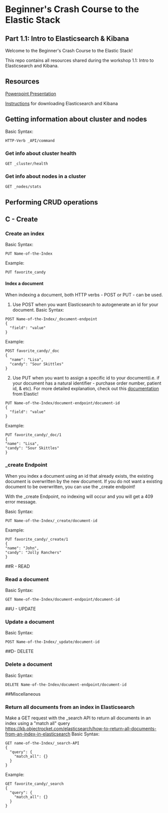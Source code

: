 # Beginner's Crash Course to the Elastic Stack
## Part 1.1: Intro to Elasticsearch & Kibana

Welcome to the Beginner's Crash Course to the Elastic Stack!

This repo contains all resources shared during the workshop 1.1: Intro to Elasticsearch and Kibana.

## Resources

[Powerpoint Presentation]()

[Instructions](https://dev.to/elastic/downloading-elasticsearch-and-kibana-macos-linux-and-windows-1mmo) for downloading Elasticsearch and Kibana

## Getting information about cluster and nodes
Basic Syntax: 
```
HTTP-Verb _API/command
```
### Get info about cluster health
```
GET _cluster/health
```
### Get info about nodes in a cluster
```
GET _nodes/stats
```
## Performing CRUD operations

## C - Create
### Create an index
Basic Syntax:
```
PUT Name-of-the-Index
```
Example:
```
PUT favorite_candy
```
#### Index a document
When indexing a document, both HTTP verbs - POST or PUT - can be used. 

1) Use POST when you want Elasticsearch to autogenerate an id for your document. 
Basic Syntax:
```
POST Name-of-the-Index/_document-endpoint
{
  "field": "value"
}
````
Example:
```
POST favorite_candy/_doc
{
  "name": "Lisa",
  "candy": "Sour Skittles"
}
```

2) Use PUT when you want to assign a specific id to your document(i.e. if your document has a natural identifier - purchase order number, patient id, & etc).
For more detailed explanation, check out this [documentation](https://www.elastic.co/guide/en/elasticsearch/guide/current/index-doc.html) from Elastic! 

```
PUT Name-of-the-Index/document-endpoint/document-id
{
  "field": "value"
}
```
Example:
```
PUT favorite_candy/_doc/1
{
"name": "Lisa",
"candy": "Sour Skittles"
}
```

### _create Endpoint
When you index a document using an id that already exists, the existing document is overwritten by the new document. 
If you do not want a existing document to be overwritten, you can use the _create endpoint! 

With the _create Endpoint, no indexing will occur and you will get a 409 error message. 

Basic Syntax:
```
PUT Name-of-the-Index/_create/document-id
```
Example:
```
PUT favorite_candy/_create/1
{
"name": "John",
"candy": "Jolly Ranchers"
}
```

##R - READ
### Read a document 
Basic Syntax:
```
GET Name-of-the-Index/document-endpoint/document-id
```

##U - UPDATE
### Update a document
Basic Syntax:
```
POST Name-of-the-Index/_update/document-id
```
##D- DELETE
### Delete a document

Basic Syntax:
```
DELETE Name-of-the-Index/document-endpoint/document-id
```
##Miscellaneous
### Return all documents from an index in Elasticsearch
Make a GET request with the _search API to return all documents in an index using a "match all" query
https://kb.objectrocket.com/elasticsearch/how-to-return-all-documents-from-an-index-in-elasticsearch
Basic Syntax:
```
GET name-of-the-Index/_search-API
{
  "query": {
    "match_all": {}
  }
}
```
Example:
```
GET favorite_candy/_search
{
  "query": {
    "match_all": {}
  }
}
```
